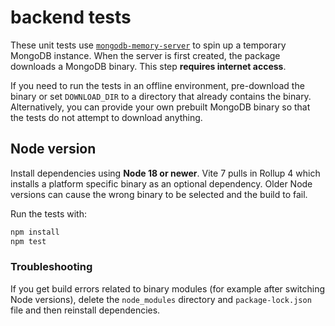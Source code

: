 # backend tests

These unit tests use [`mongodb-memory-server`](https://github.com/nodkz/mongodb-memory-server) to spin up a temporary MongoDB instance. When the server is first created, the package downloads a MongoDB binary. This step **requires internet access**.

If you need to run the tests in an offline environment, pre-download the binary or set `DOWNLOAD_DIR` to a directory that already contains the binary. Alternatively, you can provide your own prebuilt MongoDB binary so that the tests do not attempt to download anything.

## Node version

Install dependencies using **Node 18 or newer**. Vite 7 pulls in Rollup 4 which installs a platform specific binary as an optional dependency. Older Node versions can cause the wrong binary to be selected and the build to fail.

Run the tests with:

```bash
npm install
npm test
```

### Troubleshooting

If you get build errors related to binary modules (for example after switching Node versions), delete the `node_modules` directory and `package-lock.json` file and then reinstall dependencies.
